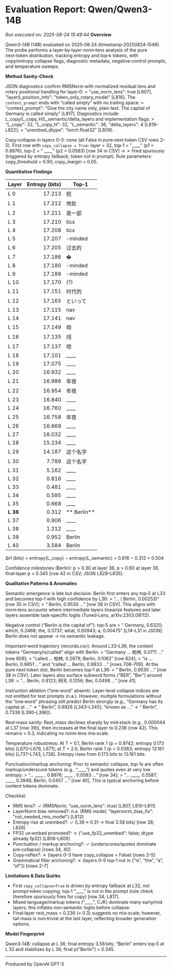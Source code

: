 # Evaluation Report: Qwen/Qwen3-14B

*Run executed on: 2025-08-24 15:49:44*
**Overview**

Qwen3‑14B (14B) evaluated on 2025‑08‑24 (timestamp‑20250824‑1549). The probe performs a layer‑by‑layer norm‑lens analysis of the pure next‑token distribution, tracking entropy and top‑k tokens, with copy/entropy collapse flags, diagnostic metadata, negative‑control prompts, and temperature sweeps.

**Method Sanity‑Check**

JSON diagnostics confirm RMSNorm with normalized residual lens and rotary positional handling for layer‑0: > "use_norm_lens": true [L807], "layer0_position_info": "token_only_rotary_model" [L816]. The `context_prompt` ends with “called simply” with no trailing space: > "context_prompt": "Give the city name only, plain text. The capital of Germany is called simply" [L817]. Diagnostics include L_copy/L_copy_H/L_semantic/delta_layers and implementation flags: > "L_copy": 32, "L_copy_H": 32, "L_semantic": 36, "delta_layers": 4 [L819–L822]; > "unembed_dtype": "torch.float32" [L809].

Copy‑collapse in layers 0–3: none (all False in pure‑next‑token CSV rows 2–5). First row with `copy_collapse = True`: layer = 32, top‑1 = "____" (p1 = 0.8976), top‑2 = " ____" (p2 = 0.0583) [row 34 in CSV] → ✗ fired spuriously (triggered by entropy fallback; token not in prompt). Rule parameters: copy_threshold = 0.90, copy_margin = 0.05.

**Quantitative Findings**

| Layer | Entropy (bits) | Top‑1 |
|---|---:|---|
| L 0 | 17.213 | 梳 |
| L 1 | 17.212 | 地处 |
| L 2 | 17.211 | 是一部 |
| L 3 | 17.210 | tics |
| L 4 | 17.208 | tics |
| L 5 | 17.207 | -minded |
| L 6 | 17.205 | 过去的 |
| L 7 | 17.186 | � |
| L 8 | 17.180 | -minded |
| L 9 | 17.188 | -minded |
| L 10 | 17.170 |  (?) |
| L 11 | 17.151 | 时代的 |
| L 12 | 17.165 | といって |
| L 13 | 17.115 |  nav |
| L 14 | 17.141 |  nav |
| L 15 | 17.149 | 唿 |
| L 16 | 17.135 | 闯 |
| L 17 | 17.137 | 唿 |
| L 18 | 17.101 | ____ |
| L 19 | 17.075 | ____ |
| L 20 | 16.932 | ____ |
| L 21 | 16.986 | 年夜 |
| L 22 | 16.954 | 年夜 |
| L 23 | 16.840 | ____ |
| L 24 | 16.760 | ____ |
| L 25 | 16.758 | 年夜 |
| L 26 | 16.669 | ____ |
| L 27 | 16.032 | ____ |
| L 28 | 15.234 | ____ |
| L 29 | 14.187 | 这个名字 |
| L 30 | 7.789 | 这个名字 |
| L 31 | 5.162 | ____ |
| L 32 | 0.816 | ____ |
| L 33 | 0.481 | ____ |
| L 34 | 0.595 | ____ |
| L 35 | 0.668 | ____ |
| **L 36** | 0.312 | ** Berlin** |
| L 37 | 0.906 |  ____ |
| L 38 | 1.212 |  ____ |
| L 39 | 0.952 |  Berlin |
| L 40 | 3.584 |  Berlin |

ΔH (bits) = entropy(L_copy) − entropy(L_semantic) = 0.816 − 0.312 = 0.504

Confidence milestones (Berlin): p > 0.30 at layer 36, p > 0.60 at layer 36, final‑layer p = 0.345 [row 42 in CSV; JSON L829–L835].

**Qualitative Patterns & Anomalies**

Semantic emergence is late but decisive. Berlin first enters any top‑5 at L33 and becomes top‑1 with high confidence by L36: > “… ( Berlin, 0.00253)” [row 35 in CSV]; > “ Berlin, 0.9530 …” [row 38 in CSV]. This aligns with norm‑lens accounts where intermediate layers linearize features and later layers assemble task‑specific logits (Tuned‑Lens, arXiv:2303.08112).

Negative control (“Berlin is the capital of”): top‑5 are > “ Germany, 0.6320; which, 0.2468; the, 0.0737; what, 0.00943; a, 0.00475” [L14–L31 in JSON]. Berlin does not appear → no semantic leakage.

Important‑word trajectory (records.csv): Around L33–L36, the context tokens “Germany/is/called” align with Berlin: > “Germany … 柏林, 0.0711 …” [row 606]; > “called … 柏林, 0.2879; Berlin, 0.1062” [row 624]; > “is … Berlin, 0.9851 …” and “called … Berlin, 0.9933 …” [rows 708–709]. At the pure next‑token slot, Berlin becomes top‑1 at L36: > “ Berlin, 0.9530 …” [row 38 in CSV]. Later layers also surface subword forms (“BER”, “Ber”) around L39: > “… Berlin, 0.8123; BER, 0.1256; Ber, 0.0498 …” [row 41].

Instruction ablation (“one‑word” absent): Layer‑level collapse indices are not emitted for test prompts (n.a.). However, multiple formulations without the “one‑word” phrasing still predict Berlin strongly (e.g., “Germany has its capital at …” → “ Berlin”, 0.8926 [L343–L345]; “known as …” → “ Berlin”, 0.7338 [L390–L396]).

Rest‑mass sanity: Rest_mass declines sharply by mid‑stack (e.g., 0.000044 at L37 [row 39]), then increases at the final layer to 0.236 (row 42). This remains < 0.3, indicating no norm‑lens mis‑scale.

Temperature robustness: At T = 0.1, Berlin rank 1 (p = 0.9742; entropy 0.173 bits) [L670–L676, L671]; at T = 2.0, Berlin rank 1 (p = 0.0363; entropy 13.161 bits) [L737–L743, L738]. Entropy rises from 0.173 bits to 13.161 bits.

Punctuation/markup anchoring: Prior to semantic collapse, top‑1s are often markup/underscore tokens (e.g., “____”) and quotes even at very low entropy: > “… ____ , 0.8976;  ____ , 0.0583 …” [row 34]; > “… ____, 0.5587; ____, 0.3948;  Berlin, 0.0457 …” [row 40]. This is typical anchoring before content tokens dominate.

Checklist:
- RMS lens?: ✓ (RMSNorm; "use_norm_lens": true) [L807, L810–L811]
- LayerNorm bias removed?: n.a. (RMS model; "layernorm_bias_fix": "not_needed_rms_model") [L812]
- Entropy rise at unembed?: ✓ (L36 ≈ 0.31 → final 3.58 bits) [row 38; L826]
- FP32 un‑embed promoted?: ✗ ("use_fp32_unembed": false; dtype already fp32) [L808–L809]
- Punctuation / markup anchoring?: ✓ (underscores/quotes dominate pre‑collapse) [rows 34, 40]
- Copy‑reflex?: ✗ (layers 0–3 have copy_collapse = False) [rows 2–5]
- Grammatical filler anchoring?: ✗ (layers 0–5 top‑1 not in {“is”, “the”, “a”, “of”}) [rows 2–7]

**Limitations & Data Quirks**

- First `copy_collapse=True` is driven by entropy fallback at L32, not prompt‑token copying; top‑1 “____” is not in the prompt (rule check therefore spuriously fires for copy) [row 34; L817].
- Mixed‑language/markup tokens (“____”, CJK) dominate many early/mid layers; this inflates non‑semantic logits before collapse.
- Final‑layer rest_mass = 0.236 (< 0.3) suggests no mis‑scale; however, tail mass is non‑trivial at the last layer, reflecting broader generation options.

**Model Fingerprint**

Qwen3‑14B: collapse at L 36; final entropy 3.58 bits; “Berlin” enters top‑5 at L 33 and stabilizes by L 36; final p(“Berlin”) = 0.345.

---
Produced by OpenAI GPT-5
